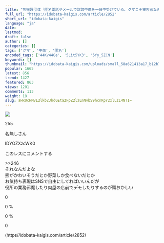 ```yaml
---
title: "熊擁護団体「匿名電話やメールで誹謗中傷を一日中受けている、クマこそ被害者なのにどうして！」"
full_url: "https://idobata-kaigis.com/article/2852"
short_url: "idobata-kaigis"
language: "ja"
date: 
lastmod: 
draft: false
author: []
categories: []
tags: ['クマ', '中傷', '匿名']
encoded_tags: ['44Kv44Oe', '5Lit5YK3', '5Yy_5ZCN']
keywords: []
thumbnail: "https://idobata-kaigis.com/uploads/small_58a621413a17_b12b7eab13.jpg"
popular: 1665
latest: 856
trend: 1427
featured: 863
views: 1201
comments: 113
weight: 18
slug: aHR0cHMvL2lkb2JhdGEta2FpZ2lzLmNvbS9hcnRpY2xlLzI4NTI=
---
```


![](https://idobata-kaigis.com/uploads/small_58a621413a17_b12b7eab13.jpg)

<div><p class='text-pink-100 text-sm'><p class='mr-2'>255</p><p class='mr-2'>名無しさん</p><p class='hidden xlinline-block'>IDYOZXzcWK0</p></p><p class='flex items-center text-gray-400'><p class='text-xs mdtext-sm hovercursor-pointer'>このレスにコメントする</p></p><p class='px-2 lgpx-8'><p class='tracking-wide break-all text-base lgtext-lg'>>>246<br>それなんだよな<br>熊がかわいそうだとか野菜しか食べないだとか<br>お気持ち表現はSNSで自由にしてればいいんだが<br>役所の業務邪魔したり肉屋の店前でデモしたりするのが頭おかしい</p></p><p class='flex items-center mr-2 hovercursor-pointer'><p class='pl-1 text-sm mdtext-base'>0</p></p><p class=' w-full h-full bg-gray-200 absolute '></p><p class='text-white text-xs text-center'>0 %</p><p class='text-white text-xs text-center'>0 %</p><p class='flex items-center mr-2 hovercursor-pointer'><p class='pl-1 text-sm mdtext-base'>0</p></p></div>

(https//idobata-kaigis.com/article/2852)
